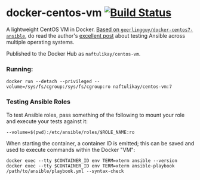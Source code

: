 # docker-centos-vm [![Build Status][svg-travis]][travis]

A lightweight CentOS VM in Docker. [Based on `geerlingguy/docker-centos7-ansible`][upstream], do read the author's [excellent post][post] about testing Ansible across multiple operating systems.

Published to the Docker Hub as `naftulikay/centos-vm`.

### Running:

```
docker run --detach --privileged --volume=/sys/fs/cgroup:/sys/fs/cgroup:ro naftulikay/centos-vm:7
```

### Testing Ansible Roles

To test Ansible roles, pass something of the following to mount your role and execute your tests against it:

```
--volume=$(pwd):/etc/ansible/roles/$ROLE_NAME:ro
```

When starting the container, a container ID is emitted; this can be saved and used to execute commands within the Docker
"VM":

```
docker exec --tty $CONTAINER_ID env TERM=xterm ansible --version
docker exec --tty $CONTAINER_ID env TERM=xterm ansible-playbook /path/to/ansible/playbook.yml --syntax-check
```

 [travis]: https://travis-ci.org/naftulikay/docker-centos-vm
 [svg-travis]: https://travis-ci.org/naftulikay/docker-centos-vm.svg?branch=develop
 [post]: https://www.jeffgeerling.com/blog/2016/how-i-test-ansible-configuration-on-7-different-oses-docker
 [upstream]: https://hub.docker.com/r/geerlingguy/docker-centos7-ansible/
